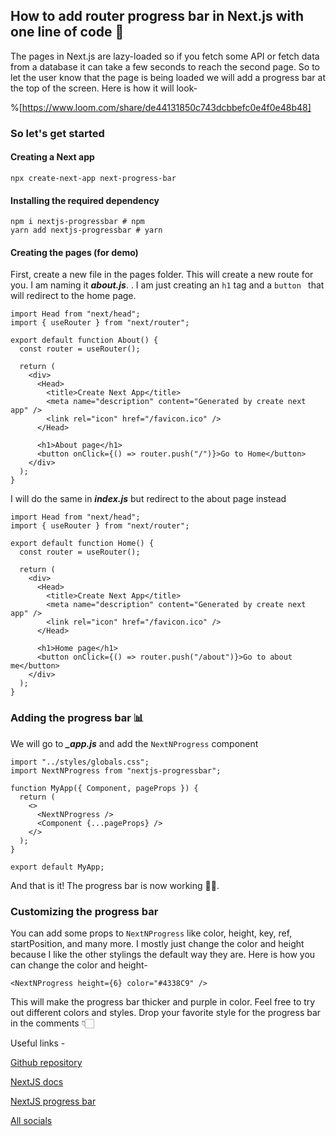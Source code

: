 ## How to add router progress bar in Next.js with one line of code 🤯

The pages in Next.js are lazy-loaded so if you fetch some API or fetch data from a database it can take a few seconds to reach the second page. So to let the user know that the page is being loaded we will add a progress bar at the top of the screen. Here is how it will look-


%[https://www.loom.com/share/de44131850c743dcbbefc0e4f0e48b48]


### So let's get started

#### Creating a Next app

```
npx create-next-app next-progress-bar
```


#### Installing the required dependency
```
npm i nextjs-progressbar # npm
yarn add nextjs-progressbar # yarn
```

#### Creating the pages (for demo)
First, create a new file in the pages folder. This will create a new route for you.
I am naming it ***about.js***. . I am just creating an ```h1``` tag and a ```button ``` that will redirect to the home page.

```
import Head from "next/head";
import { useRouter } from "next/router";

export default function About() {
  const router = useRouter();

  return (
    <div>
      <Head>
        <title>Create Next App</title>
        <meta name="description" content="Generated by create next app" />
        <link rel="icon" href="/favicon.ico" />
      </Head>

      <h1>About page</h1>
      <button onClick={() => router.push("/")}>Go to Home</button>
    </div>
  );
}
```

I will do the same in ***index.js*** but redirect to the about page instead

```
import Head from "next/head";
import { useRouter } from "next/router";

export default function Home() {
  const router = useRouter();

  return (
    <div>
      <Head>
        <title>Create Next App</title>
        <meta name="description" content="Generated by create next app" />
        <link rel="icon" href="/favicon.ico" />
      </Head>

      <h1>Home page</h1>
      <button onClick={() => router.push("/about")}>Go to about me</button>
    </div>
  );
}
```

### Adding the progress bar 📊

We will go to ***_app.js*** and add the ```NextNProgress``` component

```
import "../styles/globals.css";
import NextNProgress from "nextjs-progressbar";

function MyApp({ Component, pageProps }) {
  return (
    <>
      <NextNProgress />
      <Component {...pageProps} />
    </>
  );
}

export default MyApp;
```

And that is it! The progress bar is now working 🥳🎉.

### Customizing the progress bar
You can add some props to ```NextNProgress``` like color, height, key, ref, startPosition, and many more. I mostly just change the color and height because I like the other stylings the default way they are. Here is how you can change the color and height-

```
<NextNProgress height={6} color="#4338C9" />
```

This will make the progress bar thicker and purple in color. Feel free to try out different colors and styles. Drop your favorite style for the progress bar in the comments 👇🏻

Useful links -

[Github repository](https://github.com/avneesh0612/next-progress-bar)

[NextJS docs](https://nextjs.org/docs)

[NextJS progress bar](https://www.npmjs.com/package/nextjs-progressbar)

[All socials](https://avneesh-links.vercel.app/)